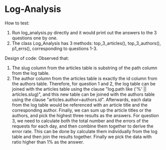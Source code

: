 # Log-Analysis
How to test: 
1. Run log_analysis.py directly and it would print out the answers to the 3 questions one by one.
2. The class Log_Analysis has 3 methods: top_3_articles(), top_3_authors(), p1_errs(), corresponding to questions 1-3.

Design of code:
  Observed that: 
1. The slug column from the articles table is substring of the path column from the log table.
2. The author column from the articles table is exactly the id column from the authors table.
  Therefore, for question 1 and 2, the log table can be joined with the articles table using the clause "log.path like ('%' || articles.slug)", and this new table can be joined with the authors table using the clause "articles.author=authors.id".
  Afterwards, each data from the log table would be referenced with an article title and the corresponding author.
  Finally, we can sum up the article titles or the authors, and pick the highest three results as the answers.
  For question 3, we need to calculate both the total number and the errors of the requests for each day, and then combine them together to derive the error rate. This can be done by calculate them individually from the log table and then join the results together. Finally we pick the data with ratio higher than 1% as the answer.

